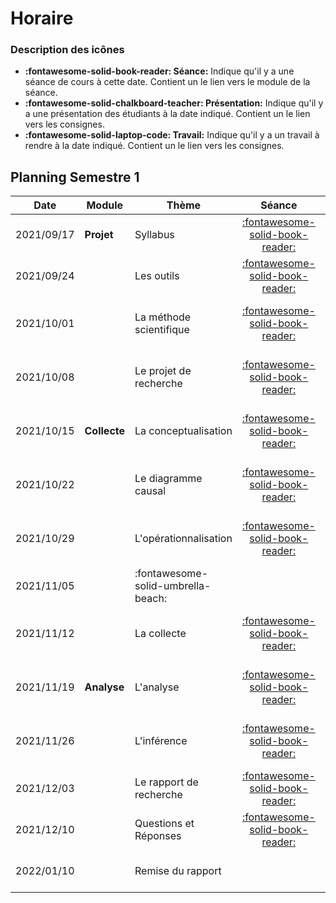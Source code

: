# Horaire

### Description des icônes
- **:fontawesome-solid-book-reader: Séance:** Indique qu'il y a une séance de cours à cette date. Contient un le lien vers le module de la séance.
- **:fontawesome-solid-chalkboard-teacher: Présentation:** Indique qu'il y a une présentation des étudiants à la date indiqué. Contient un le lien vers les consignes.
- **:fontawesome-solid-laptop-code: Travail:** Indique qu'il y a un travail à rendre à la date indiqué. Contient un le lien vers les consignes.


## Planning Semestre 1

| Date       | Module       | Thème                              | Séance                              | Présentation                                        | Travail                             |
| -          | -            | -                                  | :-:                                 | :-:                                                 | :-:                                 |
| 2021/09/17 | **Projet**   | Syllabus                           | [:fontawesome-solid-book-reader:]() |                                                     |                                     |
| 2021/09/24 |              | Les outils                         | [:fontawesome-solid-book-reader:]() |                                                     |                                     |
| 2021/10/01 |              | La méthode scientifique            | [:fontawesome-solid-book-reader:]() | [:fontawesome-solid-chalkboard-teacher: - **G1**]() |                                     |
| 2021/10/08 |              | Le projet de recherche             | [:fontawesome-solid-book-reader:]() | [:fontawesome-solid-chalkboard-teacher: - **G2**]()   |                                     |
| 2021/10/15 | **Collecte** | La conceptualisation               | [:fontawesome-solid-book-reader:]() | [:fontawesome-solid-chalkboard-teacher: - **G3**]()   | [:fontawesome-solid-laptop-code:]() |
| 2021/10/22 |              | Le diagramme causal                | [:fontawesome-solid-book-reader:]() | [:fontawesome-solid-chalkboard-teacher: - **G4**]()   |                                     |
| 2021/10/29 |              | L'opérationnalisation              | [:fontawesome-solid-book-reader:]() | [:fontawesome-solid-chalkboard-teacher: - **G1**]()   |                                     |
| 2021/11/05 |              | :fontawesome-solid-umbrella-beach: |                                     |                                                       |                                     |
| 2021/11/12 |              | La collecte                        | [:fontawesome-solid-book-reader:]() | [:fontawesome-solid-chalkboard-teacher: - **G2**]()   |                                     |
| 2021/11/19 | **Analyse**  | L'analyse                          | [:fontawesome-solid-book-reader:]() | [:fontawesome-solid-chalkboard-teacher: - **G3**]()   | [:fontawesome-solid-laptop-code:]() |
| 2021/11/26 |              | L'inférence                        | [:fontawesome-solid-book-reader:]() | [:fontawesome-solid-chalkboard-teacher: - **G4**]()   |                                     |
| 2021/12/03 |              | Le rapport de recherche            | [:fontawesome-solid-book-reader:]() |                                                     |                                     |
| 2021/12/10 |              | Questions et Réponses              | [:fontawesome-solid-book-reader:]() |                                                     |                                     |
| 2022/01/10 |              | Remise du rapport                  |                                     |                                                     | [:fontawesome-solid-laptop-code:]() |

